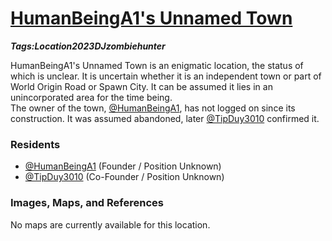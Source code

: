 # [HumanBeingA1's Unnamed Town](#humanbeinga1s-town)
___Tags:<span class="tag tag-green">Location</span><span class="tag tag-pink">2023</span><span class="tag tag-blurple">DJzombiehunter</span>___

HumanBeingA1's Unnamed Town is an enigmatic location, the status of which is unclear. It is uncertain whether it is an independent town or part of World Origin Road or Spawn City. It can be assumed it lies in an unincorporated area for the time being.  
The owner of the town, [@HumanBeingA1](#humanbeinga1), has not logged on since its construction. It was assumed abandoned, later [@TipDuy3010](#tipduy3010) confirmed it.

### Residents

*   [@HumanBeingA1](#humanbeinga1) (Founder / Position Unknown)
*   [@TipDuy3010](#tipduy3010) (Co-Founder / Position Unknown)

### Images, Maps, and References

No maps are currently available for this location.